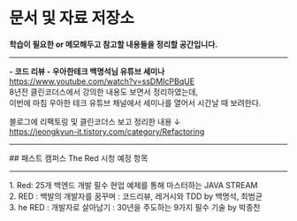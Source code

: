 # 문서 및 자료 저장소

**학습이 필요한 or 메모해두고 참고할 내용들을 정리할 공간입니다.**<hr>

__- 코드 리뷰 - 우아한테크 백명석님 유튜브 세미나__<br>
https://www.youtube.com/watch?v=ssDMIcPBqUE<br>
8년전 클린코더스에서 강의한 내용도 보면서 정리하였는데, <br>
이번에 마침 우아한 테크 유튜브 채널에서 세미나를 열어서 시간날 때 보려한다.<br>

블로그에 리팩토링 및 클린코더스 보고 정리한 내용 ↓<br>
https://jeongkyun-it.tistory.com/category/Refactoring

<hr>
## 패스트 캠퍼스 The Red 시청 예정 항목 <hr>
1. Red: 25개 백엔드 개발 필수 현업 예제를 통해 마스터하는 JAVA STREAM <br>
2. RED : 백발의 개발자를 꿈꾸며 : 코드리뷰, 레거시와 TDD by 백명석, 최범균<br>
3. he RED : 개발자로 살아남기 : 30년을 주도하는 9가지 필수 기술 by 박종천

